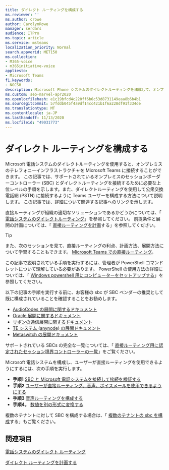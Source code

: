 ```yaml
---
title: ダイレクト ルーティングを構成する
ms.reviewer: ''
ms.author: crowe
author: CarolynRowe
manager: serdars
audience: ITPro
ms.topic: article
ms.service: msteams
localization_priority: Normal
search.appverid: MET150
ms.collection:
- M365-voice
- m365initiative-voice
appliesto:
- Microsoft Teams
f1.keywords:
- NOCSH
description: Microsoft Phone システムのダイレクトルーティングを構成して、オンプレミスのテレフォニーインフラストラクチャを Microsoft Teams に接続する方法について説明します。
ms.custom: seo-marvel-apr2020
ms.openlocfilehash: e1c19bfcd4c220ff6b6c53d8731149eaa8b6b4b1
ms.sourcegitcommit: 57fddb045f4a9df14cc421b1f6a228df91f334de
ms.translationtype: MT
ms.contentlocale: ja-JP
ms.lasthandoff: 11/13/2020
ms.locfileid: "49031773"
---
```

# <a name="configure-direct-routing"></a>ダイレクト ルーティングを構成する

Microsoft 電話システムのダイレクトルーティングを使用すると、オンプレミスのテレフォニーインフラストラクチャを Microsoft Teams に接続することができます。 この記事では、サポートされているオンプレミスのセッションボーダーコントローラー (SBC) とダイレクトルーティングを接続するために必要な上位レベルの手順を示します。また、ダイレクトルーティングを使用して公衆交換電話網 (PSTN) に接続するように Teams ユーザーを構成する方法について説明します。 この記事では、詳細について関連する記事へのリンクを示します。  

直接ルーティングが組織の適切なソリューションであるかどうかについては、「 [電話システムのダイレクトルーティング](direct-routing-landing-page.md)」を参照してください。 前提条件と展開の計画については、「 [直接ルーティングを計画](direct-routing-plan.md)する」を参照してください。

> [!Tip]
> また、次のセッションを見て、直接ルーティングの利点、計画方法、展開方法について学習することもできます。 [Microsoft Teams での直接ルーティング](https://aka.ms/teams-direct-routing)。

この記事で説明されている手順を実行するには、管理者が PowerShell コマンドレットについて理解している必要があります。 PowerShell の使用方法の詳細については、「 [Windows powershell 用にコンピューターをセットアップする](https://docs.microsoft.com/SkypeForBusiness/set-up-your-computer-for-windows-powershell/set-up-your-computer-for-windows-powershell)」を参照してください。 

以下の記事の手順を実行する前に、お客様の sbc が SBC ベンダーの推奨として既に構成されていることを確認することをお勧めします。 

- [AudioCodes の展開に関するドキュメント](https://www.audiocodes.com/solutions-products/products/products-for-microsoft-365/direct-routing-for-microsoft-teams)
- [Oracle 展開に関するドキュメント](https://www.oracle.com/industries/communications/enterprise-session-border-controller/microsoft.html)
- [リボンの通信展開に関するドキュメント](https://ribboncommunications.com/solutions/enterprise-solutions/microsoft-solutions/direct-routing-microsoft-teams-calling)
- [TE システム (anynode) の展開ドキュメント](https://www.anynode.de/anynode-and-microsoft-teams/)
- [Metaswitch の展開ドキュメント](https://www.metaswitch.com/products/core-network/perimeta-sbc)

サポートされている SBCs の完全な一覧については、「 [直接ルーティング用に認定されたセッション境界コントローラーの一覧](direct-routing-border-controllers.md)」をご覧ください。

Microsoft 電話システムを構成し、ユーザーが直接ルーティングを使用できるようにするには、次の手順を実行します。 

- **手順1** [SBC と Microsoft 電話システムを接続して接続を検証する](direct-routing-connect-the-sbc.md)
- **手順2** [ユーザーが直接ルーティング、音声、ボイスメールを使用できるようにする](direct-routing-enable-users.md)
- **手順3** [音声ルーティングを構成する](direct-routing-voice-routing.md)
- **手順4。** [数値を別の形式に変換する](direct-routing-translate-numbers.md) 

複数のテナントに対して SBC を構成する場合は、「 [複数のテナントの sbc を構成](direct-routing-sbc-multiple-tenants.md)する」もご覧ください。


## <a name="related-topics"></a>関連項目

[電話システムのダイレクト ルーティング](direct-routing-landing-page.md)

[ダイレクト ルーティングを計画する](direct-routing-plan.md)

